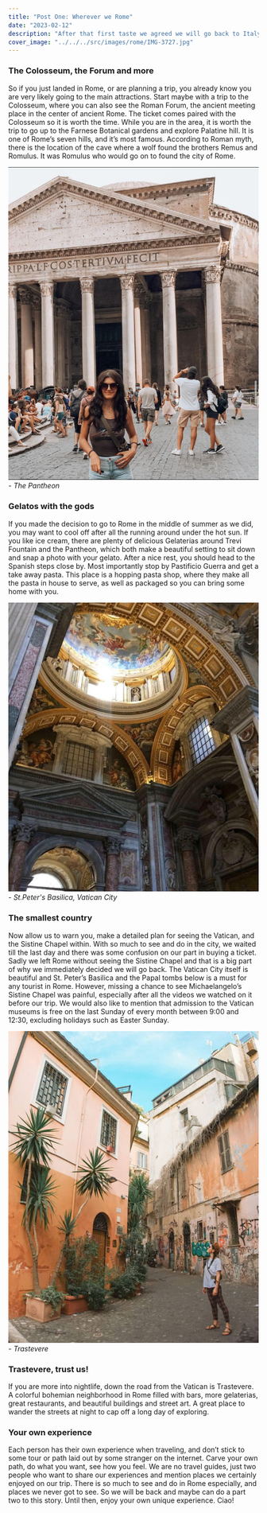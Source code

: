 ```yaml
---
title: "Post One: Wherever we Rome"
date: "2023-02-12"
description: "After that first taste we agreed we will go back to Italy, we did, and we will go back many more times."
cover_image: "../../../src/images/rome/IMG-3727.jpg"
---
```


### **The Colosseum, the Forum and more**

So if you just landed in Rome, or are planning a trip, you already know you are very likely going to the main attractions. Start maybe with a trip to the Colosseum, where you can also see the Roman Forum, the ancient meeting place in the center of ancient Rome. The ticket comes paired with the Colosseum so it is worth the time. While you are in the area, it is worth the trip to go up to the Farnese Botanical gardens and explore Palatine hill. It is one of Rome’s seven hills, and it’s most famous. According to Roman myth, there is the location of the cave where a wolf found the brothers Remus and Romulus. It was Romulus who would go on to found the city of Rome.

![Pantheon](../../../src/images/rome/IMG-3725.jpg) - _The Pantheon_

### **Gelatos with the gods**

If you made the decision to go to Rome in the middle of summer as we did, you may want to cool off after all the running around under the hot sun. If you like ice cream, there are plenty of delicious Gelaterias around Trevi Fountain and the Pantheon, which both make a beautiful setting to sit down and snap a photo with your gelato. After a nice rest, you should head to the Spanish steps close by. Most importantly stop by Pastificio Guerra and get a take away pasta. This place is a hopping pasta shop, where they make all the pasta in house to serve, as well as packaged so you can bring some home with you.

![Vatican](../../../src/images/rome/IMG-3727.jpg) - _St.Peter's Basilica, Vatican City_

### **The smallest country**

Now allow us to warn you, make a detailed plan for seeing the Vatican, and the Sistine Chapel within. With so much to see and do in the city, we waited till the last day and there was some confusion on our part in buying a ticket. Sadly we left Rome without seeing the Sistine Chapel and that is a big part of why we immediately decided we will go back. The Vatican City itself is beautiful and St. Peter’s Basilica and the Papal tombs below is a must for any tourist in Rome. However, missing a chance to see Michaelangelo’s Sistine Chapel was painful, especially after all the videos we watched on it before our trip. We would also like to mention that admission to the Vatican museums is free on the last Sunday of every month between 9:00 and 12:30, excluding holidays such as Easter Sunday.

![Trastevere](../../../src/images/rome/IMG-3723.jpg) - _Trastevere_

### **Trastevere, trust us!**

If you are more into nightlife, down the road from the Vatican is Trastevere. A colorful bohemian neighborhood in Rome filled with bars, more gelaterias, great restaurants, and beautiful buildings and street art. A great place to wander the streets at night to cap off a long day of exploring.

### **Your own experience**

Each person has their own experience when traveling, and don’t stick to some tour or path laid out by some stranger on the internet. Carve your own path, do what you want, see how you feel. We are no travel guides, just two people who want to share our experiences and mention places we certainly enjoyed on our trip. There is so much to see and do in Rome especially, and places we never got to see. So we will be back and maybe can do a part two to this story. Until then, enjoy your own unique experience. Ciao!
